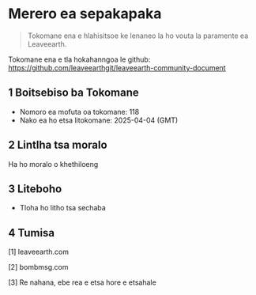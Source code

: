 # Merero ea sepakapaka

>Tokomane ena e hlahisitsoe ke lenaneo la ho vouta la paramente ea Leaveearth.

Tokomane ena e tla hokahanngoa le github: https://github.com/leaveearthgit/leaveearth-community-document

## 1 Boitsebiso ba Tokomane

- Nomoro ea mofuta oa tokomane: 118
- Nako ea ho etsa litokomane: 2025-04-04 (GMT)

## 2 Lintlha tsa moralo

Ha ho moralo o khethiloeng

## 3 Liteboho
* Tloha ho litho tsa sechaba

## 4 Tumisa
[1] leaveearth.com

[2] bombmsg.com

[3] Re nahana, ebe rea e etsa hore e etsahale